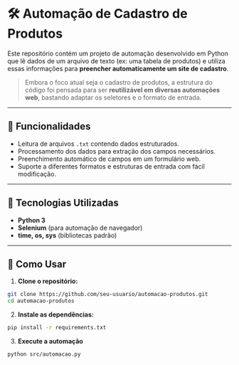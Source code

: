 # 🛠️ Automação de Cadastro de Produtos

Este repositório contém um projeto de automação desenvolvido em Python que lê dados de um arquivo de texto (ex: uma tabela de produtos) e utiliza essas informações para **preencher automaticamente um site de cadastro**.

> Embora o foco atual seja o cadastro de produtos, a estrutura do código foi pensada para ser **reutilizável em diversas automações web**, bastando adaptar os seletores e o formato de entrada.

---

## 📌 Funcionalidades

- Leitura de arquivos `.txt` contendo dados estruturados.
- Processamento dos dados para extração dos campos necessários.
- Preenchimento automático de campos em um formulário web.
- Suporte a diferentes formatos e estruturas de entrada com fácil modificação.

---

## 🚀 Tecnologias Utilizadas

- **Python 3**
- **Selenium** (para automação de navegador)
- **time, os, sys** (bibliotecas padrão)

---

## 📝 Como Usar

1. **Clone o repositório:**

```bash
git clone https://github.com/seu-usuario/automacao-produtos.git
cd automacao-produtos
```

2. **Instale as dependências:**

```bash
pip install -r requirements.txt
```

3. **Execute a automação**

```bash
python src/automacao.py
```
